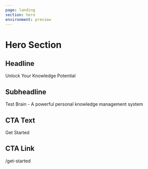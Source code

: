 ```yaml
---
page: landing
section: hero
environment: preview
---
```

# Hero Section

## Headline
Unlock Your Knowledge Potential

## Subheadline
Test Brain - A powerful personal knowledge management system

## CTA Text
Get Started

## CTA Link
/get-started
